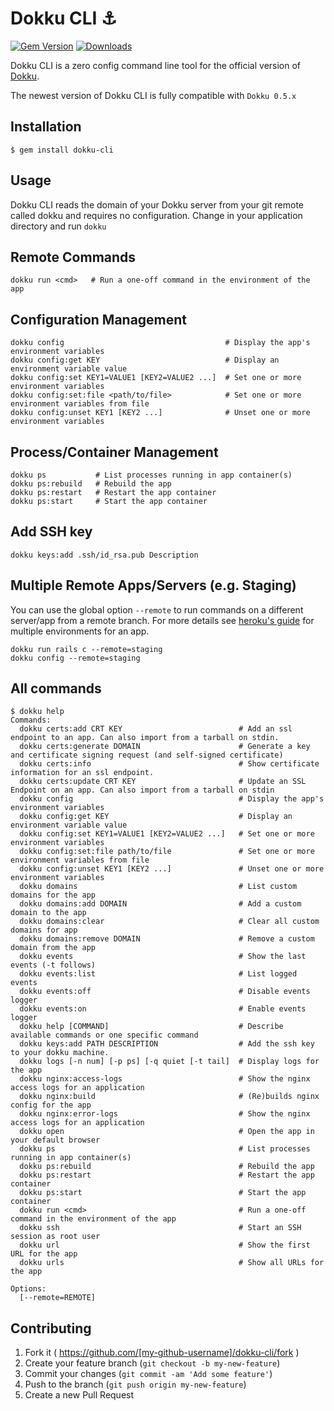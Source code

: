 # Dokku CLI :anchor:

[![Gem Version](https://badge.fury.io/rb/dokku-cli.svg)](http://badge.fury.io/rb/dokku-cli)
[![Downloads](http://ruby-gem-downloads-badge.herokuapp.com/dokku-cli?type=total)](http://badge.fury.io/rb/dokku-cli)

Dokku CLI is a zero config command line tool for the official version of [Dokku](https://github.com/progrium/dokku).

The newest version of Dokku CLI is fully compatible with  ```Dokku 0.5.x```

## Installation
```
$ gem install dokku-cli
```

## Usage

Dokku CLI reads the domain of your Dokku server from your git remote called dokku and requires no configuration. Change in your application directory and run ``dokku``


## Remote Commands

```
dokku run <cmd>   # Run a one-off command in the environment of the app
```

## Configuration Management

```
dokku config                                    # Display the app's environment variables
dokku config:get KEY                            # Display an environment variable value
dokku config:set KEY1=VALUE1 [KEY2=VALUE2 ...]  # Set one or more environment variables
dokku config:set:file <path/to/file>            # Set one or more environment variables from file
dokku config:unset KEY1 [KEY2 ...]              # Unset one or more environment variables
```

## Process/Container Management

```
dokku ps           # List processes running in app container(s)
dokku ps:rebuild   # Rebuild the app
dokku ps:restart   # Restart the app container
dokku ps:start     # Start the app container
```

## Add SSH key
```
dokku keys:add .ssh/id_rsa.pub Description
```

## Multiple Remote Apps/Servers (e.g. Staging)

You can use the global option ``--remote`` to run commands on a different server/app from a remote branch. For more details see [heroku's guide](https://devcenter.heroku.com/articles/multiple-environments)  for multiple environments for an app.

```
dokku run rails c --remote=staging
dokku config --remote=staging
```

## All commands

```
$ dokku help
Commands:
  dokku certs:add CRT KEY                          # Add an ssl endpoint to an app. Can also import from a tarball on stdin.
  dokku certs:generate DOMAIN                      # Generate a key and certificate signing request (and self-signed certificate)
  dokku certs:info                                 # Show certificate information for an ssl endpoint.
  dokku certs:update CRT KEY                       # Update an SSL Endpoint on an app. Can also import from a tarball on stdin
  dokku config                                     # Display the app's environment variables
  dokku config:get KEY                             # Display an environment variable value
  dokku config:set KEY1=VALUE1 [KEY2=VALUE2 ...]   # Set one or more environment variables
  dokku config:set:file path/to/file               # Set one or more environment variables from file
  dokku config:unset KEY1 [KEY2 ...]               # Unset one or more environment variables
  dokku domains                                    # List custom domains for the app
  dokku domains:add DOMAIN                         # Add a custom domain to the app
  dokku domains:clear                              # Clear all custom domains for app
  dokku domains:remove DOMAIN                      # Remove a custom domain from the app
  dokku events                                     # Show the last events (-t follows)
  dokku events:list                                # List logged events
  dokku events:off                                 # Disable events logger
  dokku events:on                                  # Enable events logger
  dokku help [COMMAND]                             # Describe available commands or one specific command
  dokku keys:add PATH DESCRIPTION                  # Add the ssh key to your dokku machine.
  dokku logs [-n num] [-p ps] [-q quiet [-t tail]  # Display logs for the app
  dokku nginx:access-logs                          # Show the nginx access logs for an application
  dokku nginx:build                                # (Re)builds nginx config for the app
  dokku nginx:error-logs                           # Show the nginx access logs for an application
  dokku open                                       # Open the app in your default browser
  dokku ps                                         # List processes running in app container(s)
  dokku ps:rebuild                                 # Rebuild the app
  dokku ps:restart                                 # Restart the app container
  dokku ps:start                                   # Start the app container
  dokku run <cmd>                                  # Run a one-off command in the environment of the app
  dokku ssh                                        # Start an SSH session as root user
  dokku url                                        # Show the first URL for the app
  dokku urls                                       # Show all URLs for the app

Options:
  [--remote=REMOTE]
```

## Contributing

1. Fork it ( https://github.com/[my-github-username]/dokku-cli/fork )
2. Create your feature branch (`git checkout -b my-new-feature`)
3. Commit your changes (`git commit -am 'Add some feature'`)
4. Push to the branch (`git push origin my-new-feature`)
5. Create a new Pull Request
